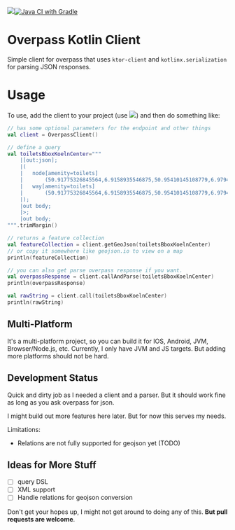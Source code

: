 [![](https://jitpack.io/v/jillesvangurp/overpass-kotlin-client.svg)](https://jitpack.io/#jillesvangurp/overpass-kotlin-client)[![Java CI with Gradle](https://github.com/jillesvangurp/overpass-kotlin-client/actions/workflows/gradle.yml/badge.svg)](https://github.com/jillesvangurp/overpass-kotlin-client/actions/workflows/gradle.yml)

# Overpass Kotlin Client

Simple client for overpass that uses `ktor-client` and `kotlinx.serialization` for parsing JSON responses.

# Usage

To use, add the client to your project (use [![](https://jitpack.io/v/jillesvangurp/overpass-kotlin-client.svg)](https://jitpack.io/#jillesvangurp/overpass-kotlin-client)) and then do something like:

```kotlin
// has some optional parameters for the endpoint and other things
val client = OverpassClient()

// define a query
val toiletsBboxKoelnCenter="""
    |[out:json];
    |(
    |   node[amenity=toilets]
    |       (50.91775326845564,6.9158935546875,50.95410145108779,6.979408264160155);
    |   way[amenity=toilets]
    |       (50.91775326845564,6.9158935546875,50.95410145108779,6.979408264160155);
    |);
    |out body;
    |>;
    |out body;
""".trimMargin()

// returns a feature collection
val featureCollection = client.getGeoJson(toiletsBboxKoelnCenter)
// or copy it somewhere like geojson.io to view on a map
println(featureCollection)

// you can also get parse overpass response if you want.
val overpassResponse = client.callAndParse(toiletsBboxKoelnCenter)
println(overpassResponse)

val rawString = client.call(toiletsBboxKoelnCenter)
println(rawString)
```

## Multi-Platform

It's a multi-platform project, so you can build it for IOS, Android, JVM, Browser/Node.js, etc. Currently, I only have JVM and JS targets. But adding more platforms should not be hard.

## Development Status

Quick and dirty job as I needed a client and a parser. But it should work fine as long as you ask overpass for json.

I might build out more features here later. But for now this serves my needs.

Limitations:

- Relations are not fully supported for geojson yet (TODO)

## Ideas for More Stuff

- [ ] query DSL
- [ ] XML support
- [ ] Handle relations for geojson conversion

Don't get your hopes up, I might not get around to doing any of this. **But pull requests are welcome**.
